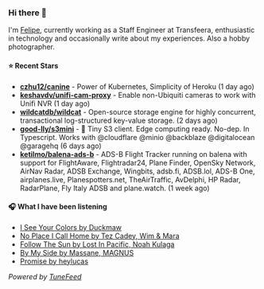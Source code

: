 ### Hi there 👋

I'm [Felipe](https://felipevm.com), currently working as a Staff Engineer at Transfeera, enthusiastic in technology and occasionally write about my experiences. Also a hobby photographer.

#### ⭐ Recent Stars
- **[czhu12/canine](https://github.com/czhu12/canine)** - Power of Kubernetes, Simplicity of Heroku (1 day ago)
- **[keshavdv/unifi-cam-proxy](https://github.com/keshavdv/unifi-cam-proxy)** - Enable non-Ubiquiti cameras to work with Unifi NVR (1 day ago)
- **[wildcatdb/wildcat](https://github.com/wildcatdb/wildcat)** - Open-source storage engine for highly concurrent, transactional log-structured key-value storage. (2 days ago)
- **[good-lly/s3mini](https://github.com/good-lly/s3mini)** - 👶 Tiny S3 client. Edge computing ready. No-dep. In Typescript. Works with @cloudflare @minio @backblaze @digitalocean @garagehq (6 days ago)
- **[ketilmo/balena-ads-b](https://github.com/ketilmo/balena-ads-b)** - ADS-B Flight Tracker running on balena with support for FlightAware, Flightradar24, Plane Finder, OpenSky Network, AirNav Radar, ADSB Exchange, Wingbits, adsb.fi, ADSB.lol, ADS-B One, airplanes.live, Planespotters.net, TheAirTraffic, AvDelphi, HP Radar, RadarPlane, Fly Italy ADSB and plane.watch. (1 week ago)

#### 🎧 What I have been listening
- [I See Your Colors by Duckmaw](https://open.spotify.com/track/7MJ6IxSt1QV2tzrFPF9sMO)
- [No Place I Call Home by Tez Cadey, Wim &amp; Mara](https://open.spotify.com/track/4RuuiH16GHOe0xZNft5km9)
- [Follow The Sun by Lost In Pacific, Noah Kulaga](https://open.spotify.com/track/0Kk0afCAfEVtdJgDgISayk)
- [By My Side by Massane, MAGNUS](https://open.spotify.com/track/0oiXA5d3B3QAbHFwom7OJZ)
- [Promise by heylucas](https://open.spotify.com/track/53yryXhiQH6zt8tUjE6V32)

_Powered by [TuneFeed](https://tunefeed.app?ref=github.com)_
